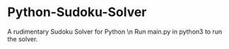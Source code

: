 # Python-Sudoku-Solver
A rudimentary Sudoku Solver for Python \n
Run main.py in python3 to run the solver.
